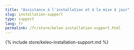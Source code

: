 ```yaml
---
title: "Assistance à l'installation et à la mise à jour"
slug: installation-support
type: support
lang: fr
permalink: /fr/store/keleo-installation-support.html
---
```


{% include store/keleo-installation-support.md %}
